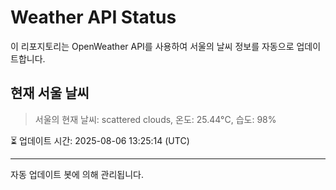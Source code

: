 
# Weather API Status

이 리포지토리는 OpenWeather API를 사용하여 서울의 날씨 정보를 자동으로 업데이트합니다.

## 현재 서울 날씨
> 서울의 현재 날씨: scattered clouds, 온도: 25.44°C, 습도: 98%

⏳ 업데이트 시간: 2025-08-06 13:25:14 (UTC)

---
자동 업데이트 봇에 의해 관리됩니다.
